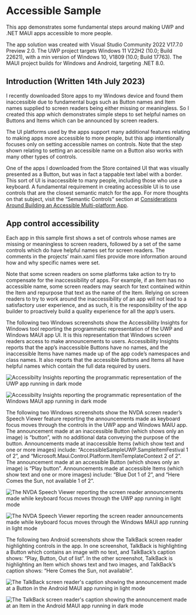 # Accessible Sample

This app demonstrates some fundamental steps around making UWP and .NET MAUI apps accessible to more people.

The app solution was created with Visual Studio Community 2022 V17.7.0 Preview 2.0. The UWP project targets Windows 11 V22H2 (10.0; Build 22621), with a min version of Windows 10, V1809 (10.0; Build 17763). The MAUI project builds for Windows and Android, targeting .NET 8.0.

## Introduction (Written 14th July 2023)

I recently downloaded Store apps to my Windows device and found them inaccessible due to fundamental bugs such as Button names and Item names supplied to screen readers being either missing or meaningless. So I created this app which demonstrates simple steps to set helpful names on Buttons and Items which can be announced by screen readers. 

The UI platforms used by the apps support many additional features relating to making apps more accessible to more people, but this app intentionally focuses only on setting accessible names on controls. Note that the step shown relating to setting an accessible name on a Button also works with many other types of controls.

One of the apps I downloaded from the Store contained UI that was visually presented as a Button, but was in fact a tappable text label with a border. This sort of UI is inaccessible to many people, including those who use a keyboard. A fundamental requirement in creating accessible UI is to use controls that are the closest semantic match for the app. For more thoughts on that subject, visit the “Semantic Controls” section at [Considerations Around Building an Accessible Multi-platform App](https://www.linkedin.com/pulse/considerations-around-building-accessible-app-guy-barker).

## App control accessibility

Each app in this sample first shows a set of controls whose names are missing or meaningless to screen readers, followed by a set of the same controls which do have helpful names set for screen readers. The comments in the projects’ main.xaml files provide more information around how and why specific names were set. 

Note that some screen readers on some platforms take action to try to compensate for the inaccessibility of apps. For example, if an Item has no accessible name, some screen readers may search for text contained within the Item and repurpose that text as the name of the Item. Relying on screen readers to try to work around the inaccessibility of an app will not lead to a satisfactory user experience, and as such, it is the responsibility of the app builder to proactively build a quality experience for all the app’s users.

The following two Windows screenshots show the Accessibility Insights for Windows tool reporting the programmatic representation of the UWP and Windows MAUI app UI. It is this representation that Windows screen readers access to make announcements to users. Accessibility Insights reports that the app’s inaccessible Buttons have no names, and the inaccessible Items have names made up of the app code’s namespaces and class names. It also reports that the accessible Buttons and Items all have helpful names which contain the full data required by users. 

![Accessibilty Insights reporting the programmatic representation of the UWP app running in dark mode](/Screenshots/SampleAppUWP_A11yInsights.png)

![Accessibilty Insights reporting the programmatic representation of the Windows MAUI app running in dark mode](/Screenshots/SampleAppMAUI_A11yInsights.png)

The following two Windows screenshots show the NVDA screen reader’s Speech Viewer feature reporting the announcements made as keyboard focus moves through the controls in the UWP app and Windows MAIU app. The announcement made at an inaccessible Button (which shows only an image) is “button”, with no additional data conveying the purpose of the button. Announcements made at inaccessible Items (which show text and one or more images) include: “AccessibleSampleUWP.SampleItemFestival 1 of 2”, and “Microsoft.Maui.Control.Platform.ItemTemplateContext 2 of 2”. The announcement made at an accessible Button (which shows only an image) is “Play button”. Announcements made at accessible Items (which show text and one or more images) include: “Blue Dot 1 of 2”, and “Here Comes the Sun, not available 1 of 2”.

![The NVDA Speech Viewer reporting the screen reader announcements made while keyboard focus moves through the UWP app running in light mode](/Screenshots/SampleAppUWP_NVDA.png)

![The NVDA Speech Viewer reporting the screen reader announcements made while keyboard focus moves through the Windows MAUI app running in light mode](/Screenshots/SampleAppMAUI_NVDA.png)

The following two Android screenshots show the TalkBack screen reader highlighting controls in the app. In one screenshot, TalkBack is highlighting a Button which contains an image with no text, and TalkBack’s caption shows: “Play, Button, Out of list”. In the other screenshot, TalkBack is highlighting an Item which shows text and two images, and TalkBack’s caption shows: “Here Comes the Sun, not available”.

![The TalkBack screen reader's caption showing the announcement made at a Button in the Android MAUI app running in light mode](/Screenshots/SampleAppAndroid_TalkBack_Light.jpg)

![The TalkBack screen reader's caption showing the announcement made at an Item in the Android MAUI app running in dark  mode](/Screenshots/SampleAppAndroid_TalkBack_Dark.jpg)

